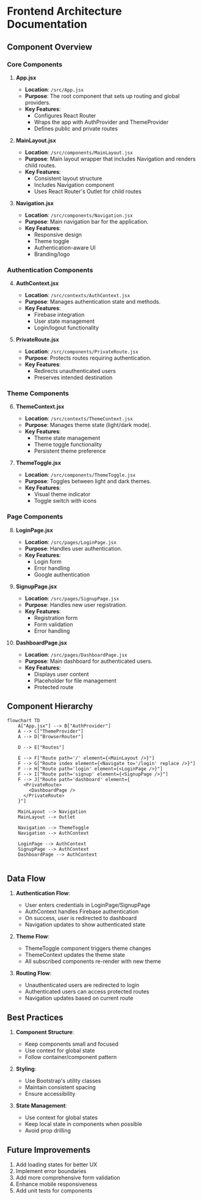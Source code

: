 # Frontend Architecture Documentation

## Component Overview

### Core Components

1. **App.jsx**
   - **Location**: `/src/App.jsx`
   - **Purpose**: The root component that sets up routing and global providers.
   - **Key Features**:
     - Configures React Router
     - Wraps the app with AuthProvider and ThemeProvider
     - Defines public and private routes

2. **MainLayout.jsx**
   - **Location**: `/src/components/MainLayout.jsx`
   - **Purpose**: Main layout wrapper that includes Navigation and renders child routes.
   - **Key Features**:
     - Consistent layout structure
     - Includes Navigation component
     - Uses React Router's Outlet for child routes

3. **Navigation.jsx**
   - **Location**: `/src/components/Navigation.jsx`
   - **Purpose**: Main navigation bar for the application.
   - **Key Features**:
     - Responsive design
     - Theme toggle
     - Authentication-aware UI
     - Branding/logo

### Authentication Components

4. **AuthContext.jsx**
   - **Location**: `/src/contexts/AuthContext.jsx`
   - **Purpose**: Manages authentication state and methods.
   - **Key Features**:
     - Firebase integration
     - User state management
     - Login/logout functionality

5. **PrivateRoute.jsx**
   - **Location**: `/src/components/PrivateRoute.jsx`
   - **Purpose**: Protects routes requiring authentication.
   - **Key Features**:
     - Redirects unauthenticated users
     - Preserves intended destination

### Theme Components

6. **ThemeContext.jsx**
   - **Location**: `/src/contexts/ThemeContext.jsx`
   - **Purpose**: Manages theme state (light/dark mode).
   - **Key Features**:
     - Theme state management
     - Theme toggle functionality
     - Persistent theme preference

7. **ThemeToggle.jsx**
   - **Location**: `/src/components/ThemeToggle.jsx`
   - **Purpose**: Toggles between light and dark themes.
   - **Key Features**:
     - Visual theme indicator
     - Toggle switch with icons

### Page Components

8. **LoginPage.jsx**
   - **Location**: `/src/pages/LoginPage.jsx`
   - **Purpose**: Handles user authentication.
   - **Key Features**:
     - Login form
     - Error handling
     - Google authentication

9. **SignupPage.jsx**
   - **Location**: `/src/pages/SignupPage.jsx`
   - **Purpose**: Handles new user registration.
   - **Key Features**:
     - Registration form
     - Form validation
     - Error handling

10. **DashboardPage.jsx**
    - **Location**: `/src/pages/DashboardPage.jsx`
    - **Purpose**: Main dashboard for authenticated users.
    - **Key Features**:
      - Displays user content
      - Placeholder for file management
      - Protected route

## Component Hierarchy

```mermaid
flowchart TD
    A["App.jsx"] --> B["AuthProvider"]
    A --> C["ThemeProvider"]
    A --> D["BrowserRouter"]
    
    D --> E["Routes"]
    
    E --> F["Route path='/' element={<MainLayout />}"]
    F --> G["Route index element={<Navigate to='/login' replace />}"]
    F --> H["Route path='login' element={<LoginPage />}"]
    F --> I["Route path='signup' element={<SignupPage />}"]
    F --> J["Route path='dashboard' element={
      <PrivateRoute>
        <DashboardPage />
      </PrivateRoute>
    }"]
    
    MainLayout --> Navigation
    MainLayout --> Outlet
    
    Navigation --> ThemeToggle
    Navigation --> AuthContext
    
    LoginPage --> AuthContext
    SignupPage --> AuthContext
    DashboardPage --> AuthContext
    
```

## Data Flow

1. **Authentication Flow**:
   - User enters credentials in LoginPage/SignupPage
   - AuthContext handles Firebase authentication
   - On success, user is redirected to dashboard
   - Navigation updates to show authenticated state

2. **Theme Flow**:
   - ThemeToggle component triggers theme changes
   - ThemeContext updates the theme state
   - All subscribed components re-render with new theme

3. **Routing Flow**:
   - Unauthenticated users are redirected to login
   - Authenticated users can access protected routes
   - Navigation updates based on current route

## Best Practices

1. **Component Structure**:
   - Keep components small and focused
   - Use context for global state
   - Follow container/component pattern

2. **Styling**:
   - Use Bootstrap's utility classes
   - Maintain consistent spacing
   - Ensure accessibility

3. **State Management**:
   - Use context for global states
   - Keep local state in components when possible
   - Avoid prop drilling

## Future Improvements

1. Add loading states for better UX
2. Implement error boundaries
3. Add more comprehensive form validation
4. Enhance mobile responsiveness
5. Add unit tests for components